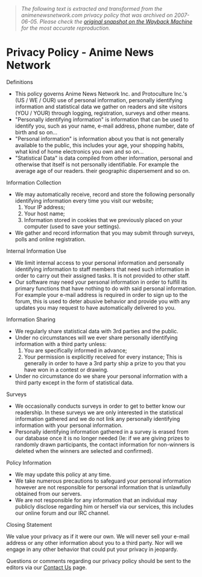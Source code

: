 > *The following text is extracted and transformed from the animenewsnetwork.com privacy policy that was archived on 2007-06-05. Please check the [original snapshot on the Wayback Machine](https://web.archive.org/web/20070605213217id_/http%3A//www.animenewsnetwork.com/privacy-policy) for the most accurate reproduction.*

# Privacy Policy - Anime News Network

Definitions

  * This policy governs Anime News Network Inc. and Protoculture Inc.'s (US / WE / OUR) use of personal information, personally identifying information and statistical data we gather on readers and site visitors (YOU / YOUR) through logging, registration, surveys and other means. 
  * "Personally identifying information" is information that can be used to identify you, such as your name, e-mail address, phone number, date of birth and so on... 
  * "Personal information" is information about you that is not generally available to the public, this includes your age, your shopping habits, what kind of home electronics you own and so on... 
  * "Statistical Data" is data compiled from other information, personal and otherwise that itself is not personally identifiable. For example the average age of our readers. their geographic dispersement and so on. 

Information Collection

  * We may automatically receive, record and store the following personally identifying information every time you visit our website; 
    1. Your IP address; 
    2. Your host name; 
    3. Information stored in cookies that we previously placed on your computer (used to save your settings).
  * We gather and record information that you may submit through surveys, polls and online registration. 

Internal Information Use

  * We limit internal access to your personal information and personally identifying information to staff members that need such information in order to carry out their assigned tasks. It is not provided to other staff. 
  * Our software may need your personal information in order to fulfill its primary functions that have nothing to do with said personal information. For example your e-mail address is required in order to sign up to the forum, this is used to deter abusive behavior and provide you with any updates you may request to have automatically delivered to you. 

Information Sharing

  * We regularly share statistical data with 3rd parties and the public. 
  * Under no circumstances will we ever share personally identifying information with a third party unless: 
    1. You are specifically informed in advance; 
    2. Your permission is explicitly received for every instance;
This is generally in order to have a 3rd party ship a prize to you that you have won in a contest or drawing. 
  * Under no circumstance do we share your personal information with a third party except in the form of statistical data. 

Surveys

  * We occasionally conducts surveys in order to get to better know our readership. In these surveys we are only interested in the statistical information gathered and we do not link any personally identifying information with your personal information. 
  * Personally identifying information gathered in a survey is erased from our database once it is no longer needed (Ie: if we are giving prizes to randomly drawn participants, the contact information for non-winners is deleted when the winners are selected and confirmed). 

Policy Information

  * We may update this policy at any time. 
  * We take numerous precautions to safeguard your personal information however are not responsible for personal information that is unlawfully obtained from our servers. 
  * We are not responsible for any information that an individual may publicly disclose regarding him or herself via our services, this includes our online forum and our IRC channel. 

Closing Statement

We value your privacy as if it were our own. We will never sell your e-mail address or any other information about you to a third party. Nor will we engage in any other behavior that could put your privacy in jeopardy. 

Questions or comments regarding our privacy policy should be sent to the editors via our [Contact Us](https://web.archive.org/contact) page. 



